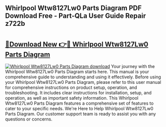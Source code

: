 ## Whirlpool Wtw8127Lw0 Parts Diagram PDF Download Free - Part-QLa User Guide Repair z722b

# <h2><a href="http://dfrlyd.blite.top/?on=Whirlpool+Wtw8127Lw0+Parts+Diagram">🔗Download New 👉🔴 Whirlpool Wtw8127Lw0 Parts Diagram</a></h2>

[![Whirlpool Wtw8127Lw0 Parts Diagram download](https://i.imgur.com/lujVjoI.png)](http://dfrlyd.blite.top/?on=Whirlpool+Wtw8127Lw0+Parts+Diagram)
Your journey with the Whirlpool Wtw8127Lw0 Parts Diagram starts here. This manual is your comprehensive guide to understanding and using it effectively. Before using your Whirlpool Wtw8127Lw0 Parts Diagram, please refer to this user manual for comprehensive instructions on product setup, operation, and troubleshooting. It includes clear instructions for installation, setup, and operation, as well as important safety information. This Whirlpool Wtw8127Lw0 Parts Diagram features a comprehensive set of features to cater to your specific needs. We're Here to Help Whirlpool Wtw8127Lw0 Parts Diagram. Our customer support team is ready to assist you with any questions or concerns.
